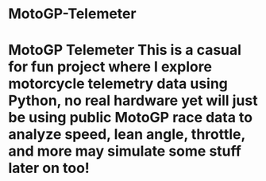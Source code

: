 # MotoGP-Telemeter
# MotoGP Telemeter This is a casual for fun project where I explore motorcycle telemetry data using Python, no real hardware yet will just be using public MotoGP race data to analyze speed, lean angle, throttle, and more may simulate some stuff later on too!
